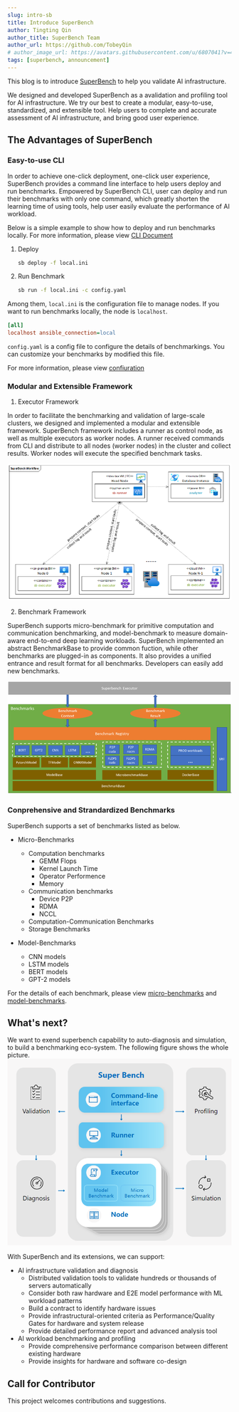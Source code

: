 ```yaml
---
slug: intro-sb
title: Introduce SuperBench
author: Tingting Qin
author_title: SuperBench Team
author_url: https://github.com/TobeyQin
# author_image_url: https://avatars.githubusercontent.com/u/6807041?v=4
tags: [superbench, announcement]
---
```



This blog is to introduce [SuperBench](https://github.com/microsoft/superbenchmark) to help you validate AI infrastructure.

We designed and developed SuperBench as a avalidation and profiling tool for AI infrastructure. 
We try our best to create a modular, easy-to-use, standardized, and extensible tool. 
Help users to complete and accurate assessment of AI infrastructure, and bring good user experience.


## The Advantages of SuperBench

### Easy-to-use CLI

In order to achieve one-click deployment, one-click user experience, SuperBench provides a command line interface to help users deploy and run benchmarks. 
Empowered by SuperBench CLI, user can deploy and run their benchmarks with only one command, which greatly shorten the learning time of using tools, 
help user easily evaluate the performance of AI workload.

Below is a simple example to show how to deploy and run benchmarks locally. For more information, 
please view [CLI Document](https://github.com/microsoft/superbenchmark/blob/main/docs/cli.md)

1. Deploy

    ```bash
    sb deploy -f local.ini
    ```
2. Run Benchmark

    ```bash
    sb run -f local.ini -c config.yaml
    ```

Among them, `local.ini` is the configuration file to manage nodes. If you want to run benchmarks locally, the node is `localhost`.

```ini title="local.ini"
[all]
localhost ansible_connection=local
```
`config.yaml` is a config file to configure the details of benchmarkings. You can customize your benchmarks by modified this file.

For more information, please view [confiuration](https://microsoft.github.io/superbenchmark/docs/getting-started/configuration)

### Modular and Extensible Framework

1. Executor Framework

In order to facilitate the benchmarking and validation of large-scale clusters, we designed and implemented a modular and extensible framework. 
SuperBench framework includes a runner as control node, as well as multiple executors as worker nodes. 
A runner received commands from CLI and distribute to all nodes (worker nodes) in the cluster and collect results. 
Worker nodes will execute the specified benchmark tasks.

![SuperBench Executor Workflow](../../docs/assets/executor_workflow.png)

2. Benchmark Framework

SuperBench supports micro-benchmark for primitive computation and communication benchmarking,
and model-benchmark to measure domain-aware end-to-end deep learning workloads.
SuperBench implemented an abstract BenchmarkBase to provide common fuction, while other benchmarks are plugged-in as components.
It also provides a unified entrance and result format for all benchmarks.
Developers can easily add new benchmarks.

![SuperBench Benchmark Package](../../docs/assets/benchmark_package.png)

### Conprehensive and Strandardized Benchmarks

SuperBench supports a set of benchmarks listed as below.

* Micro-Benchmarks
  * Computation benchmarks
    * GEMM Flops
    * Kernel Launch Time
    * Operator Performence
    * Memory
  * Communication benchmarks
    * Device P2P
    * RDMA
    * NCCL
  * Computation-Communication Benchmarks
  * Storage Benchmarks

* Model-Benchmarks
  * CNN models
  * LSTM models
  * BERT models
  * GPT-2 models

For the details of each benchmark, please view [micro-benchmarks](https://github.com/microsoft/superbenchmark/blob/main/docs/benchmarks/micro-benchmarks.md) 
and [model-benchmarks](https://github.com/microsoft/superbenchmark/blob/main/docs/benchmarks/model-benchmarks.md).


## What's next?

We want to exend superbench capability to auto-diagnosis and simulation, to build a benchmarking eco-system.
The following figure shows the whole picture.
![SuperBench Capabilities and Extension](../../docs/assets/architecture.png)

With SuperBench and its extensions, we can support:

* AI infrastructure validation and diagnosis
  * Distributed validation tools to validate hundreds or thousands of servers automatically
  * Consider both raw hardware and E2E model performance with ML workload patterns
  * Build a contract to identify hardware issues
  * Provide infrastructural-oriented criteria as Performance/Quality Gates for hardware and system release
  * Provide detailed performance report and advanced analysis tool
* AI workload benchmarking and profiling
  * Provide comprehensive performance comparison between different existing hardware
  * Provide insights for hardware and software co-design


## Call for Contributor

This project welcomes contributions and suggestions. 
